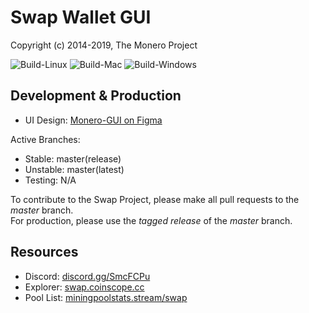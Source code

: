 # Swap Wallet GUI

Copyright (c) 2014-2019, The Monero Project

![Build-Linux](https://github.com/swap-dev/swap-gui/workflows/Build-Linux/badge.svg)
![Build-Mac](https://github.com/swap-dev/swap-gui/workflows/Build-Mac/badge.svg)
![Build-Windows](https://github.com/swap-dev/swap-gui/workflows/Build-Win/badge.svg)

## Development & Production
- UI Design: [Monero-GUI on Figma](https://www.figma.com/file/DplJ2DDQfIKiuRvolHX2hN/Monero-GUI)

Active Branches:
- Stable: master(release)
- Unstable: master(latest)
- Testing: N/A

To contribute to the Swap Project, please make all pull requests to the _master_ branch.<br/>
For production, please use the _tagged release_ of the _master_ branch.

## Resources

- Discord: [discord.gg/SmcFCPu](https://discord.gg/SmcFCPu)
- Explorer: [swap.coinscope.cc](https://swap.coinscope.cc/)
- Pool List: [miningpoolstats.stream/swap](https://miningpoolstats.stream/swap)

